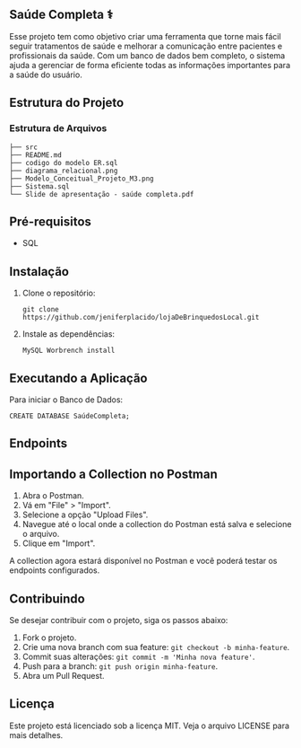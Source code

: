 ## Saúde Completa &#x2695;

Esse projeto tem como objetivo criar uma ferramenta que torne mais fácil seguir tratamentos de saúde e melhorar a comunicação entre pacientes e profissionais da saúde. Com um banco de dados bem completo, o sistema ajuda a gerenciar de forma eficiente todas as informações importantes para a saúde do usuário.

## Estrutura do Projeto



### Estrutura de Arquivos

```
├── src
├── README.md
├── codigo do modelo ER.sql
├── diagrama_relacional.png
├── Modelo_Conceitual_Projeto_M3.png
├── Sistema.sql
└── Slide de apresentação - saúde completa.pdf
```

## Pré-requisitos

- SQL

## Instalação

1. Clone o repositório:

   ```
   git clone https://github.com/jeniferplacido/lojaDeBrinquedosLocal.git
   ```

2. Instale as dependências:

   ```
   MySQL Worbrench install 
   ```

## Executando a Aplicação

Para iniciar o Banco de Dados:

```
CREATE DATABASE SaúdeCompleta;
```

## Endpoints

## Importando a Collection no Postman

1. Abra o Postman.
2. Vá em "File" > "Import".
3. Selecione a opção "Upload Files".
4. Navegue até o local onde a collection do Postman está salva e selecione o arquivo.
5. Clique em "Import".

A collection agora estará disponível no Postman e você poderá testar os endpoints configurados.

## Contribuindo

Se desejar contribuir com o projeto, siga os passos abaixo:

1. Fork o projeto.
2. Crie uma nova branch com sua feature: `git checkout -b minha-feature`.
3. Commit suas alterações: `git commit -m 'Minha nova feature'`.
4. Push para a branch: `git push origin minha-feature`.
5. Abra um Pull Request.

## Licença

Este projeto está licenciado sob a licença MIT. Veja o arquivo LICENSE para mais detalhes.

